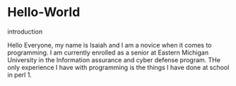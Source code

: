 # Hello-World
introduction

Hello Everyone,
my name is Isaiah and I am a novice when it comes to programming. I am currently enrolled as a senior at Eastern Michigan University in the Information assurance and cyber defense program. THe only experience I have with programming is the things I have done at school in perl 1.
